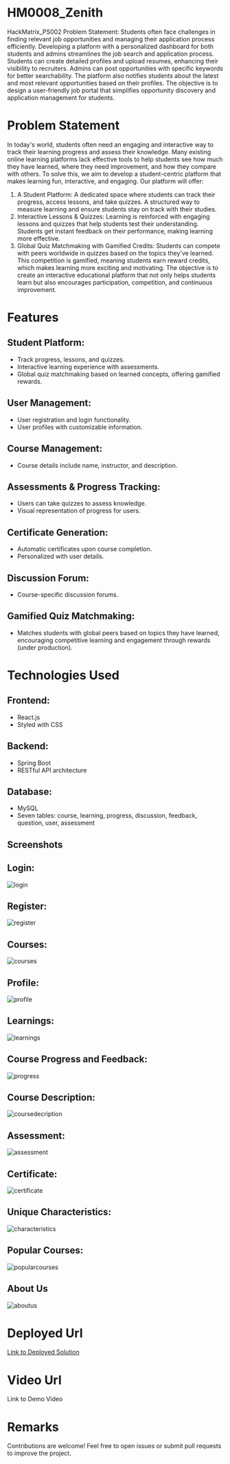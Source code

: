 # HM0008_Zenith
HackMatrix_PS002 Problem Statement: Students often face challenges in finding relevant job opportunities and managing their application process efficiently. Developing a platform with a personalized dashboard for both students and admins streamlines the job search and application process. Students can create detailed profiles and upload resumes, enhancing their visibility to recruiters. Admins can post opportunities with specific keywords for better searchability. The platform also notifies students about the latest and most relevant opportunities based on their profiles. The objective is to design a user-friendly job portal that simplifies opportunity discovery and application management for students.

# Problem Statement
 
In today's world, students often need an engaging and interactive way to track their learning progress and assess their knowledge. Many existing online learning platforms lack effective tools to help students see how much they have learned, where they need improvement, and how they compare with others.
To solve this, we aim to develop a student-centric platform that makes learning fun, interactive, and engaging. Our platform will offer:
1.	A Student Platform:
A dedicated space where students can track their progress, access lessons, and take quizzes.
A structured way to measure learning and ensure students stay on track with their studies.
2.	Interactive Lessons & Quizzes:
Learning is reinforced with engaging lessons and quizzes that help students test their understanding.
Students get instant feedback on their performance, making learning more effective.
3.	Global Quiz Matchmaking with Gamified Credits:
Students can compete with peers worldwide in quizzes based on the topics they’ve learned.
This competition is gamified, meaning students earn reward credits, which makes learning more exciting and motivating.
The objective is to create an interactive educational platform that not only helps students learn but also encourages participation, competition, and continuous improvement.


# Features

## Student Platform:

* Track progress, lessons, and quizzes.
* Interactive learning experience with assessments.
* Global quiz matchmaking based on learned concepts, offering gamified rewards.

## User Management:

* User registration and login functionality.
* User profiles with customizable information.

## Course Management:

* Course details include name, instructor, and description.

## Assessments & Progress Tracking:

* Users can take quizzes to assess knowledge.
* Visual representation of progress for users.

## Certificate Generation:

* Automatic certificates upon course completion.
* Personalized with user details.

## Discussion Forum:

* Course-specific discussion forums.

## Gamified Quiz Matchmaking: 
* Matches students with global peers based on topics they have learned, encouraging competitive learning and engagement through rewards 
(under production).

# Technologies Used

## Frontend:

* React.js
* Styled with CSS

## Backend:

* Spring Boot
* RESTful API architecture

## Database:

* MySQL
* Seven tables: course, learning, progress, discussion, feedback, question, user, assessment

## Screenshots

## Login:
![login](https://github.com/user-attachments/assets/ebc7c1ff-e726-4c6c-864e-ea056cd3cb7b)

## Register:
![register](https://github.com/user-attachments/assets/ab28ab6e-d059-4a3f-9dbe-6c01156726f8)

## Courses:
![courses](https://github.com/user-attachments/assets/5b1a86c9-f872-4bf3-85c7-a34bb8c8a0e3)

## Profile:
![profile](https://github.com/user-attachments/assets/31f2fb98-62f1-4e63-ba52-10aa5896dcf6)

## Learnings:
![learnings](https://github.com/user-attachments/assets/67d06fb9-6108-4a9c-ab73-9e270b9c7d21)

## Course Progress and Feedback:
![progress](https://github.com/user-attachments/assets/141b0987-005a-4185-a7bd-f799ee7e69dc)

## Course Description:
![coursedecription](https://github.com/user-attachments/assets/3b59b80f-960e-4d98-839b-3eae7b0d1e6d)

## Assessment:
![assessment](https://github.com/user-attachments/assets/4604bdbe-2a8f-4af3-89e9-63036960dd33)

## Certificate:
![certificate](https://github.com/user-attachments/assets/019bcf7f-3dac-440f-aaaf-38c73d0461c5)

## Unique Characteristics:
![characteristics](https://github.com/user-attachments/assets/e0f21048-534a-474c-bdee-fb110cce3cd5)

## Popular Courses:
![popularcourses](https://github.com/user-attachments/assets/61a3be0b-4d6d-4ef7-a52a-e7880c697abb)

## About Us
![aboutus](https://github.com/user-attachments/assets/fed3a428-2cb2-4435-a6ef-c400924c0094)

# Deployed Url

[Link to Deployed Solution](https://hm-0008-zenith-e6fb.vercel.app/)

# Video Url

Link to Demo Video

# Remarks

Contributions are welcome! Feel free to open issues or submit pull requests to improve the project.
